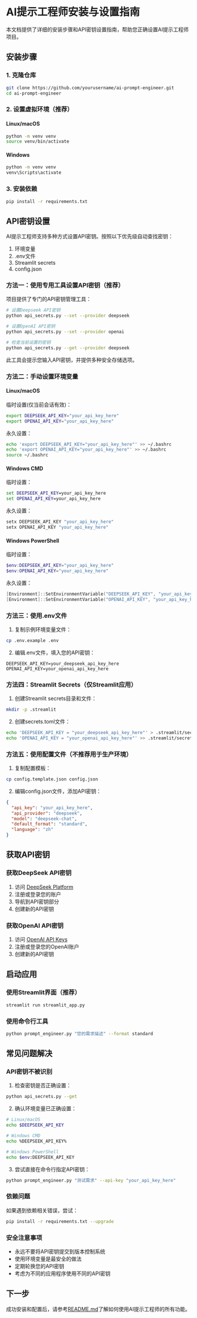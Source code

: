 # AI提示工程师安装与设置指南

本文档提供了详细的安装步骤和API密钥设置指南，帮助您正确设置AI提示工程师项目。

## 安装步骤

### 1. 克隆仓库

```bash
git clone https://github.com/yourusername/ai-prompt-engineer.git
cd ai-prompt-engineer
```

### 2. 设置虚拟环境（推荐）

#### Linux/macOS
```bash
python -m venv venv
source venv/bin/activate
```

#### Windows
```bash
python -m venv venv
venv\Scripts\activate
```

### 3. 安装依赖

```bash
pip install -r requirements.txt
```

## API密钥设置

AI提示工程师支持多种方式设置API密钥。按照以下优先级自动查找密钥：

1. 环境变量
2. .env文件
3. Streamlit secrets
4. config.json

### 方法一：使用专用工具设置API密钥（推荐）

项目提供了专门的API密钥管理工具：

```bash
# 设置Deepseek API密钥
python api_secrets.py --set --provider deepseek

# 设置OpenAI API密钥
python api_secrets.py --set --provider openai

# 检查当前设置的密钥 
python api_secrets.py --get --provider deepseek
```

此工具会提示您输入API密钥，并提供多种安全存储选项。

### 方法二：手动设置环境变量

#### Linux/macOS

临时设置(仅当前会话有效)：
```bash
export DEEPSEEK_API_KEY="your_api_key_here"
export OPENAI_API_KEY="your_api_key_here"
```

永久设置：
```bash
echo 'export DEEPSEEK_API_KEY="your_api_key_here"' >> ~/.bashrc
echo 'export OPENAI_API_KEY="your_api_key_here"' >> ~/.bashrc
source ~/.bashrc
```

#### Windows CMD

临时设置：
```cmd
set DEEPSEEK_API_KEY=your_api_key_here
set OPENAI_API_KEY=your_api_key_here
```

永久设置：
```cmd
setx DEEPSEEK_API_KEY "your_api_key_here"
setx OPENAI_API_KEY "your_api_key_here"
```

#### Windows PowerShell

临时设置：
```powershell
$env:DEEPSEEK_API_KEY="your_api_key_here"
$env:OPENAI_API_KEY="your_api_key_here"
```

永久设置：
```powershell
[Environment]::SetEnvironmentVariable("DEEPSEEK_API_KEY", "your_api_key_here", "User")
[Environment]::SetEnvironmentVariable("OPENAI_API_KEY", "your_api_key_here", "User")
```

### 方法三：使用.env文件

1. 复制示例环境变量文件：
```bash
cp .env.example .env
```

2. 编辑.env文件，填入您的API密钥：
```
DEEPSEEK_API_KEY=your_deepseek_api_key_here
OPENAI_API_KEY=your_openai_api_key_here
```

### 方法四：Streamlit Secrets（仅Streamlit应用）

1. 创建Streamlit secrets目录和文件：
```bash
mkdir -p .streamlit
```

2. 创建secrets.toml文件：
```bash
echo 'DEEPSEEK_API_KEY = "your_deepseek_api_key_here"' > .streamlit/secrets.toml
echo 'OPENAI_API_KEY = "your_openai_api_key_here"' >> .streamlit/secrets.toml
```

### 方法五：使用配置文件（不推荐用于生产环境）

1. 复制配置模板：
```bash
cp config.template.json config.json
```

2. 编辑config.json文件，添加API密钥：
```json
{
  "api_key": "your_api_key_here",
  "api_provider": "deepseek",
  "model": "deepseek-chat",
  "default_format": "standard",
  "language": "zh"
}
```

## 获取API密钥

### 获取DeepSeek API密钥

1. 访问 [DeepSeek Platform](https://platform.deepseek.com)
2. 注册或登录您的账户
3. 导航到API密钥部分
4. 创建新的API密钥

### 获取OpenAI API密钥

1. 访问 [OpenAI API Keys](https://platform.openai.com/api-keys)
2. 注册或登录您的OpenAI账户
3. 创建新的API密钥

## 启动应用

### 使用Streamlit界面（推荐）

```bash
streamlit run streamlit_app.py
```

### 使用命令行工具

```bash
python prompt_engineer.py "您的需求描述" --format standard
```

## 常见问题解决

### API密钥不被识别

1. 检查密钥是否正确设置：
```bash
python api_secrets.py --get
```

2. 确认环境变量已正确设置：
```bash
# Linux/macOS
echo $DEEPSEEK_API_KEY

# Windows CMD
echo %DEEPSEEK_API_KEY%

# Windows PowerShell
echo $env:DEEPSEEK_API_KEY
```

3. 尝试直接在命令行指定API密钥：
```bash
python prompt_engineer.py "测试需求" --api-key "your_api_key_here"
```

### 依赖问题

如果遇到依赖相关错误，尝试：

```bash
pip install -r requirements.txt --upgrade
```

### 安全注意事项

- 永远不要将API密钥提交到版本控制系统
- 使用环境变量是最安全的做法
- 定期轮换您的API密钥
- 考虑为不同的应用程序使用不同的API密钥

## 下一步

成功安装和配置后，请参考[README.md](README.md)了解如何使用AI提示工程师的所有功能。 